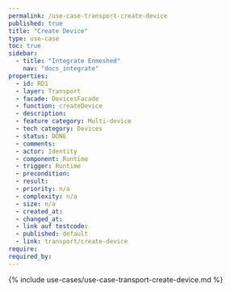 ```yaml
---
permalink: /use-case-transport-create-device
published: true
title: "Create Device"
type: use-case
toc: true
sidebar:
  - title: "Integrate Enmeshed"
    nav: "docs_integrate"
properties:
  - id: RD1
  - layer: Transport
  - facade: DevicesFacade
  - function: createDevice
  - description:
  - feature category: Multi-device
  - tech category: Devices
  - status: DONE
  - comments:
  - actor: Identity
  - component: Runtime
  - trigger: Runtime
  - precondition:
  - result:
  - priority: n/a
  - complexity: n/a
  - size: n/a
  - created_at:
  - changed_at:
  - link auf testcode:
  - published: default
  - link: transport/create-device
require:
required_by:
---
```


{% include use-cases/use-case-transport-create-device.md %}
